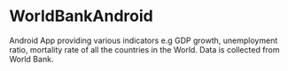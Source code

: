 # WorldBankAndroid
Android App providing various indicators e.g GDP growth, unemployment ratio, mortality rate of all the countries in the World. Data is collected from World Bank.

